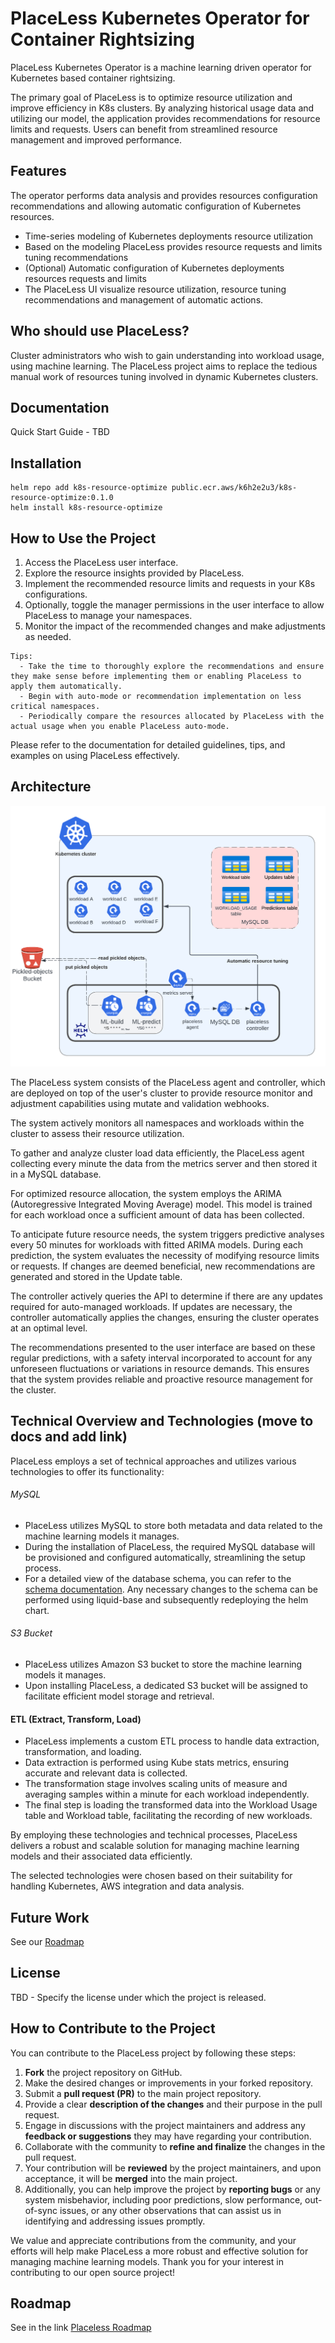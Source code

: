 # PlaceLess Kubernetes Operator for Container Rightsizing

PlaceLess Kubernetes Operator is a machine learning driven operator for Kubernetes based container rightsizing.

The primary goal of PlaceLess is to optimize resource utilization and improve efficiency in K8s clusters. By analyzing historical usage data and utilizing our model, the application provides recommendations for resource limits and requests. Users can benefit from streamlined resource management and improved performance.

## Features
 The operator performs data analysis and provides resources configuration recommendations and allowing automatic configuration of Kubernetes resources. 

- Time-series modeling of Kubernetes deployments resource utilization 
- Based on the modeling PlaceLess provides resource requests and limits tuning recommendations
- (Optional) Automatic configuration of Kubernetes deployments resources requests and limits
- The PlaceLess UI visualize resource utilization, resource tuning recommendations and management of automatic actions.   

## Who should use PlaceLess?

Cluster administrators who wish to gain understanding into workload usage, using machine learning. 
The PlaceLess project aims to replace the tedious manual work of resources tuning involved in dynamic Kubernetes clusters.    

## Documentation

Quick Start Guide - TBD

## Installation

```
helm repo add k8s-resource-optimize public.ecr.aws/k6h2e2u3/k8s-resource-optimize:0.1.0
helm install k8s-resource-optimize
```

## How to Use the Project

1. Access the PlaceLess user interface.
2. Explore the resource insights provided by PlaceLess.
3. Implement the recommended resource limits and requests in your K8s configurations.
4. Optionally, toggle the manager permissions in the user interface to allow PlaceLess to manage your namespaces.
5. Monitor the impact of the recommended changes and make adjustments as needed.
```
Tips:
  - Take the time to thoroughly explore the recommendations and ensure they make sense before implementing them or enabling PlaceLess to apply them automatically.
  - Begin with auto-mode or recommendation implementation on less critical namespaces.
  - Periodically compare the resources allocated by PlaceLess with the actual usage when you enable PlaceLess auto-mode.
  ```

Please refer to the documentation for detailed guidelines, tips, and examples on using PlaceLess effectively.

## Architecture 

![Screenshot](docs/architecture.png)

The PlaceLess system consists of the PlaceLess agent and controller, which are deployed on top of the user's cluster to provide resource monitor and adjustment capabilities using mutate and validation webhooks.

The system actively monitors all namespaces and workloads within the cluster to assess their resource utilization.

To gather and analyze cluster load data efficiently, the PlaceLess agent collecting every minute the data from the metrics server and then stored it in a MySQL database.

For optimized resource allocation, the system employs the ARIMA (Autoregressive Integrated Moving Average) model. This model is trained for each workload once a sufficient amount of data has been collected.

To anticipate future resource needs, the system triggers predictive analyses every 50 minutes for workloads with fitted ARIMA models. During each prediction, the system evaluates the necessity of modifying resource limits or requests. If changes are deemed beneficial, new recommendations are generated and stored in the Update table.

The controller actively queries the API to determine if there are any updates required for auto-managed workloads. If updates are necessary, the controller automatically applies the changes, ensuring the cluster operates at an optimal level.

The recommendations presented to the user interface are based on these regular predictions, with a safety interval incorporated to account for any unforeseen fluctuations or variations in resource demands. This ensures that the system provides reliable and proactive resource management for the cluster.


## Technical Overview and Technologies (move to docs and add link)

PlaceLess employs a set of technical approaches and utilizes various technologies to offer its functionality:

###### MySQL 

- PlaceLess utilizes MySQL to store both metadata and data related to the machine learning models it manages.
- During the installation of PlaceLess, the required MySQL database will be provisioned and configured automatically, streamlining the setup process.
- For a detailed view of the database schema, you can refer to the [schema documentation](https://github.com/placeless-com/placeless-helm-chart/blob/master/liquibase/src/master.xml). Any necessary changes to the schema can be performed using liquid-base and subsequently redeploying the helm chart.

###### S3 Bucket

- PlaceLess utilizes Amazon S3 bucket to store the machine learning models it manages.
- Upon installing PlaceLess, a dedicated S3 bucket will be assigned to facilitate efficient model storage and retrieval.

#### ETL (Extract, Transform, Load)

- PlaceLess implements a custom ETL process to handle data extraction, transformation, and loading.
- Data extraction is performed using Kube stats metrics, ensuring accurate and relevant data is collected.
- The transformation stage involves scaling units of measure and averaging samples within a minute for each workload independently.
- The final step is loading the transformed data into the Workload Usage table and Workload table, facilitating the recording of new workloads.

By employing these technologies and technical processes, PlaceLess delivers a robust and scalable solution for managing machine learning models and their associated data efficiently.


The selected technologies were chosen based on their suitability for handling Kubernetes, AWS integration and data analysis.

## Future Work 
See our [Roadmap](https://github.com/orgs/placeless-com/projects/1/views/1?layout=board)

## License

TBD - Specify the license under which the project is released.

## How to Contribute to the Project

You can contribute to the PlaceLess project by following these steps:

1. **Fork** the project repository on GitHub.
2. Make the desired changes or improvements in your forked repository.
3. Submit a **pull request (PR)** to the main project repository.
4. Provide a clear **description of the changes** and their purpose in the pull request.
5. Engage in discussions with the project maintainers and address any **feedback or suggestions** they may have regarding your contribution.
6. Collaborate with the community to **refine and finalize** the changes in the pull request.
7. Your contribution will be **reviewed** by the project maintainers, and upon acceptance, it will be **merged** into the main project.
8. Additionally, you can help improve the project by **reporting bugs** or any system misbehavior, including poor predictions, slow performance, out-of-sync issues, or any other observations that can assist us in identifying and addressing issues promptly.

We value and appreciate contributions from the community, and your efforts will help make PlaceLess a more robust and effective solution for managing machine learning models. Thank you for your interest in contributing to our open source project!

## Roadmap
See in the link [Placeless Roadmap](https://github.com/orgs/placeless-com/projects/1/views/1?layout=board)
